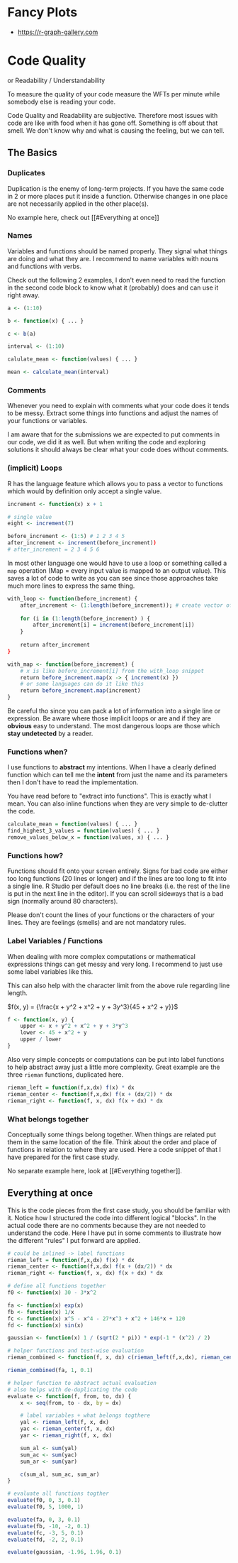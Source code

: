 # Fancy Plots
- https://r-graph-gallery.com

# Code Quality
or Readability / Understandability

To measure the quality of your code measure the WFTs per minute while somebody else is reading your code.

Code Quality and Readability are subjective. Therefore most issues with code are like with food when it has gone off. Something is off about that smell. We don't know why and what is causing the feeling, but we can tell.
## The Basics
### Duplicates
Duplication is the enemy of long-term projects. If you have the same code in 2 or more places put it inside a function. Otherwise changes in one place are not necessarily applied in the other place(s).

No example here, check out [[#Everything at once]]
### Names
Variables and functions should be named properly. They signal what things are doing and what they are. I recommend to name variables with nouns and functions with verbs.

Check out the following 2 examples, I don't even need to read the function in the second code block to know what it (probably) does and can use it right away. 

```r
a <- (1:10)

b <- function(x) { ... }

c <- b(a)
```

```r
interval <- (1:10)

calulate_mean <- function(values) { ... }

mean <- calculate_mean(interval)
```
### Comments
Whenever you need to explain with comments what your code does it tends to be messy. Extract some things into functions and adjust the names of your functions or variables.

I am aware that for the submissions we are expected to put comments in our code, we did it as well. But when writing the code and exploring solutions it should always be clear what your code does without comments. 
### (implicit) Loops
R has the language feature which allows you to pass a vector to functions which would by definition only accept a single value. 

```r
increment <- function(x) x + 1

# single value
eight <- increment(7)

before_increment <- (1:5) # 1 2 3 4 5
after_increment <- increment(before_increment))
# after_increment = 2 3 4 5 6
```

In most other language one would have to use a loop or something called a `map` operation (Map = every input value is mapped to an output value). This saves a lot of code to write as you can see since those approaches take much more lines to express the same thing.

```r
with_loop <- function(before_increment) {
	after_increment <- (1:length(before_increment)); # create vector of equal length
	
	for (i in (1:length(before_increment) ) {
		after_increment[i] = increment(before_increment[i])
	}
	
	return after_increment
}

with_map <- function(before_increment) {
	# x is like before_increment[i] from the with_loop snippet
	return before_increment.map(x -> { increment(x) })
	# or some languages can do it like this
	return before_increment.map(increment)
}
```

Be careful tho since you can pack a lot of information into a single line or expression. Be aware where those implicit loops or are and if they are **obvious** easy to understand. The most dangerous loops are those which **stay undetected** by a reader.
### Functions when?
I use functions to **abstract** my intentions. When I have a clearly defined function which can tell me the **intent** from just the name and its parameters then I don't have to read the implementation.

You have read before to "extract into functions". This is exactly what I mean. You can also inline functions when they are very simple to de-clutter the code.

```r
calculate_mean = function(values) { ... }
find_highest_3_values = function(values) { ... }
remove_values_below_x = function(values, x) { ... }
```
### Functions how?
Functions should fit onto your screen entirely. Signs for bad code are either too long functions (20 lines or longer) and if the lines are too long to fit into a single line. R Studio per default does no line breaks (i.e. the rest of the line is put in the next line in the editor). If you can scroll sideways that is a bad sign (normally around 80 characters). 

Please don't count the lines of your functions or the characters of your lines. They are feelings (smells) and are not mandatory rules.
### Label Variables / Functions
When dealing with more complex computations or mathematical expressions things can get messy and very long. I recommend to just use some label variables like this.

This can also help with the character limit from the above rule regarding line length.

$f(x, y) = {\frac{x + y^2 + x^2 + y + 3y^3}{45 + x^2 + y}}$

```r
f <- function(x, y) {
	upper <- x + y^2 + x^2 + y + 3*y^3
	lower <- 45 + x^2 + y
	upper / lower
}
```

Also very simple concepts or computations can be put into label functions to help abstract away just a little more complexity. Great example are the three `rieman` functions, duplicated here.

```r
rieman_left = function(f,x,dx) f(x) * dx
rieman_center <- function(f,x,dx) f(x + (dx/2)) * dx
rieman_right <- function(f, x, dx) f(x + dx) * dx
```
### What belongs together
Conceptually some things belong together. When things are related put them in the same location of the file. Think about the order and place of functions in relation to where they are used. Here a code snippet of that I have prepared for the first case study. 

No separate example here, look at [[#Everything together]].
## Everything at once
This is the code pieces from the first case study, you should be familiar with it. Notice how I structured the code into different logical "blocks". In the actual code there are no comments because they are not needed to understand the code. Here I have put in some comments to illustrate how the different "rules" I put forward are applied.

```r
# could be inlined -> label functions
rieman_left = function(f,x,dx) f(x) * dx
rieman_center <- function(f,x,dx) f(x + (dx/2)) * dx
rieman_right <- function(f, x, dx) f(x + dx) * dx

# define all functions together
f0 <- function(x) 30 - 3*x^2

fa <- function(x) exp(x)
fb <- function(x) 1/x
fc <- function(x) x^5 - x^4 - 27*x^3 + x^2 + 146*x + 120
fd <- function(x) sin(x)

gaussian <- function(x) 1 / (sqrt(2 * pi)) * exp(-1 * (x^2) / 2)

# helper functions and test-wise evaluation
rieman_combined <- function(f, x, dx) c(rieman_left(f,x,dx), rieman_center(f,x,dx), rieman_right(f,x,dx))

rieman_combined(fa, 1, 0.1)

# helper function to abstract actual evaluation
# also helps with de-duplicating the code
evaluate <- function(f, from, to, dx) {
	x <- seq(from, to - dx, by = dx)

	# label variables + what belongs togthere
	yal <- rieman_left(f, x, dx)
	yac <- rieman_center(f, x, dx)
	yar <- rieman_right(f, x, dx)

	sum_al <- sum(yal)
	sum_ac <- sum(yac)
	sum_ar <- sum(yar)

	c(sum_al, sum_ac, sum_ar)
}

# evaluate all functions togther
evaluate(f0, 0, 3, 0.1)
evaluate(f0, 5, 1000, 1)

evaluate(fa, 0, 3, 0.1)
evaluate(fb, -10, -2, 0.1)
evaluate(fc, -3, 5, 0.1)
evaluate(fd, -2, 2, 0.1)

evaluate(gaussian, -1.96, 1.96, 0.1)

```
